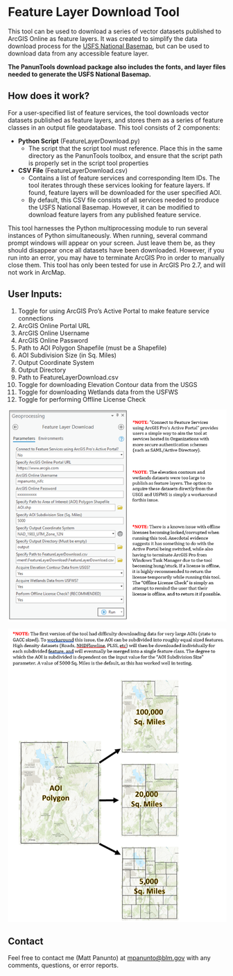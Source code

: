 # Feature Layer Download Tool

This tool can be used to download a series of vector datasets published to ArcGIS Online as feature layers. It was created to simplify the data download process for the [USFS National Basemap](https://community.esri.com/t5/wildfire-response-gis-questions/national-base-map-for-fire/m-p/727457), but can be used to download data from any accessible feature layer. 

**The PanunTools download package also includes the fonts, and layer files needed to generate the USFS National Basemap.**

## How does it work?

For a user-specified list of feature services, the tool downloads vector datasets published as feature layers, and stores them as a series of feature classes in an output file geodatabase. This tool consists of 2 components:

-	**Python Script** (FeatureLayerDownload.py)
    -	The script that the script tool must reference. Place this in the same directory as the PanunTools toolbox, and ensure that the script path is properly set in the script tool properties
-	**CSV File** (FeatureLayerDownload.csv)
    -	Contains a list of feature services and corresponding Item IDs. The tool iterates through these services looking for feature layers. If found, feature layers will be downloaded for the user specified AOI.
    - By default, this CSV file consists of all services needed to produce the USFS National Basemap. However, it can be modified to download feature layers from any published feature service.

This tool harnesses the Python multiprocessing module to run several instances of Python simultaneously. When running, several command prompt windows will appear on your screen. Just leave them be, as they should disappear once all datasets have been downloaded. However, if you run into an error, you may have to terminate ArcGIS Pro in order to manually close them. This tool has only been tested for use in ArcGIS Pro 2.7, and will not work in ArcMap.

## User Inputs:
1.	Toggle for using ArcGIS Pro’s Active Portal to make feature service connections
2.	ArcGIS Online Portal URL
3.	ArcGIS Online Username
4.	ArcGIS Online Password
5.	Path to AOI Polygon Shapefile (must be a Shapefile)
6.	AOI Subdivision Size (in Sq. Miles)
7.	Output Coordinate System
8.	Output Directory
9.	Path to FeatureLayerDownload.csv
10.	Toggle for downloading Elevation Contour data from the USGS
11.	Toggle for downloading Wetlands data from the USFWS
12.	Toggle for performing Offline License Check

![screenshot_FeatureLayerDownload_1.png](/docs/screenshot_FeatureLayerDownload_1.png?raw=true)

![screenshot_FeatureLayerDownload_2.png](/docs/screenshot_FeatureLayerDownload_2.png?raw=true)

## Contact
Feel free to contact me (Matt Panunto) at mpanunto@blm.gov with any comments, questions, or error reports.
